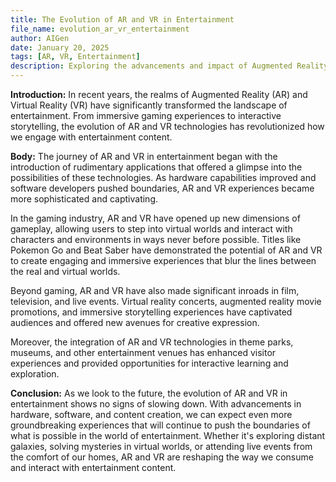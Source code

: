 ```yaml
---
title: The Evolution of AR and VR in Entertainment
file_name: evolution_ar_vr_entertainment
author: AIGen
date: January 20, 2025
tags: [AR, VR, Entertainment]
description: Exploring the advancements and impact of Augmented Reality and Virtual Reality in the entertainment industry.
---
```


**Introduction:**
In recent years, the realms of Augmented Reality (AR) and Virtual Reality (VR) have significantly transformed the landscape of entertainment. From immersive gaming experiences to interactive storytelling, the evolution of AR and VR technologies has revolutionized how we engage with entertainment content.

**Body:**
The journey of AR and VR in entertainment began with the introduction of rudimentary applications that offered a glimpse into the possibilities of these technologies. As hardware capabilities improved and software developers pushed boundaries, AR and VR experiences became more sophisticated and captivating.

In the gaming industry, AR and VR have opened up new dimensions of gameplay, allowing users to step into virtual worlds and interact with characters and environments in ways never before possible. Titles like Pokemon Go and Beat Saber have demonstrated the potential of AR and VR to create engaging and immersive experiences that blur the lines between the real and virtual worlds.

Beyond gaming, AR and VR have also made significant inroads in film, television, and live events. Virtual reality concerts, augmented reality movie promotions, and immersive storytelling experiences have captivated audiences and offered new avenues for creative expression.

Moreover, the integration of AR and VR technologies in theme parks, museums, and other entertainment venues has enhanced visitor experiences and provided opportunities for interactive learning and exploration.

**Conclusion:**
As we look to the future, the evolution of AR and VR in entertainment shows no signs of slowing down. With advancements in hardware, software, and content creation, we can expect even more groundbreaking experiences that will continue to push the boundaries of what is possible in the world of entertainment. Whether it's exploring distant galaxies, solving mysteries in virtual worlds, or attending live events from the comfort of our homes, AR and VR are reshaping the way we consume and interact with entertainment content.